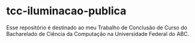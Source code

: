 # tcc-iluminacao-publica
Esse repositório é destinado ao meu Trabalho de Conclusão de Curso do Bacharelado de Ciência da Computação na Universidade Federal do ABC.
